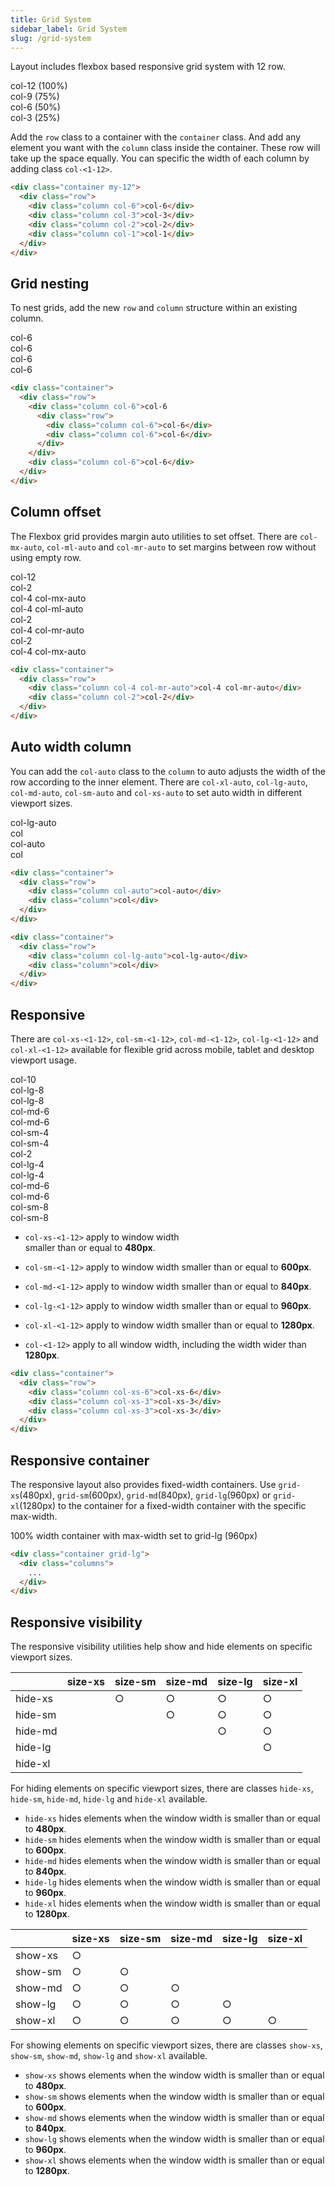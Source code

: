 ```yaml
---
title: Grid System
sidebar_label: Grid System
slug: /grid-system
---
```


Layout includes flexbox based responsive grid system with 12 row.

<div class="container my-12"  style={{padding: ".4rem"}}>
    <div class="row">
        <div class="column" >
            <div style={{padding: ".4rem"}} class="lime pa-3"></div>
        </div>
        <div class="column">
            <div style={{padding: ".4rem"}} class="cyan pa-3"></div>
        </div>
        <div class="column">
            <div style={{padding: ".4rem"}} class="lime pa-3"></div>
        </div>
        <div class="column">
            <div style={{padding: ".4rem"}} class="cyan pa-3"></div>
        </div>
        <div class="column">
            <div style={{padding: ".4rem"}} class="lime pa-3"></div>
        </div>
        <div class="column">
            <div style={{padding: ".4rem"}} class="cyan pa-3"></div>
        </div>
        <div class="column">
            <div style={{padding: ".4rem"}} class="lime pa-3"></div>
        </div>
        <div class="column">
            <div style={{padding: ".4rem"}} class="cyan pa-3"></div>
        </div>
        <div class="column">
            <div style={{padding: ".4rem"}} class="lime pa-3"></div>
        </div>
        <div class="column">
            <div style={{padding: ".4rem"}} class="cyan pa-3"></div>
        </div>
        <div class="column">
            <div style={{padding: ".4rem"}} class="lime pa-3"></div>
        </div>
        <div class="column">
            <div style={{padding: ".4rem"}} class="cyan pa-3"></div>
        </div>
    </div>
    <div class="row mt-8">
        <div class="column col-12">
            <div class="pink pa-3">col-12 (100%)</div>
        </div>
    </div>
    <div class="row mt-2">
        <div class="column col-9">
            <div class="pink pa-3">col-9 (75%)</div>
        </div>
    </div>
    <div class="row mt-2">
        <div class="column col-6">
            <div class="pink pa-3">col-6 (50%)</div>
        </div>
    </div>
    <div class="row mt-2">
        <div class="column col-3">
            <div class="pink pa-3">col-3 (25%)</div>
        </div>
    </div>
</div>

Add the <code>row</code> class to a container with the <code>container</code> class. 
And add any element you want with the <code>column</code> class inside the container. These row will take up the space equally.
You can specific the width of each column by adding class <code>col-&lt;1-12&gt;</code>.

```html
<div class="container my-12">
  <div class="row">
    <div class="column col-6">col-6</div>
    <div class="column col-3">col-3</div>
    <div class="column col-2">col-2</div>
    <div class="column col-1">col-1</div>
  </div>
</div>
```

## Grid nesting

To nest grids, add the new <code>row</code> and <code>column</code> structure within an existing column.

<div class="container my-12">
  <div class="row mx-0">
      <div class="column col-6">
          <div class="pink ma-1 pa-3">col-6</div>
          <div class="row mx-0">
              <div class="column col-6">
                  <div class="lime ma-1 pa-3">col-6</div>
              </div>
              <div class="column col-6">
                  <div class="lime ma-1 pa-3">col-6</div>
              </div>
          </div>
      </div>
      <div class="column col-6">
          <div class="pink ma-1 pa-3">col-6</div>
      </div>
  </div>
</div>

```html
<div class="container">
  <div class="row">
    <div class="column col-6">col-6
      <div class="row">
        <div class="column col-6">col-6</div>
        <div class="column col-6">col-6</div>
      </div>
    </div>
    <div class="column col-6">col-6</div>
  </div>
</div>
```

## Column offset

The Flexbox grid provides margin auto utilities to set offset. 
There are <code>col-mx-auto</code>, <code>col-ml-auto</code> and <code>col-mr-auto</code> to set margins between row without using empty row.

<div class="container">
  <div class="row mt-8">
      <div class="column col-12 ">
          <div class="yellow ma-1 pa-3 pl-2">col-12</div>
      </div>
  </div>
  <div class="row mt-1">
      <div class="column col-2">
          <div class="orange ma-1 pa-3 pl-2">col-2</div>
      </div>
      <div class="column col-4 col-mx-auto">
          <div class="pink ma-1 pa-3 pl-2">col-4 col-mx-auto</div>
      </div>
  </div>
  <div class="row mt-1">
        <div class="column col-4 col-ml-auto">
          <div class="lime ma-1 pa-3 pl-2">col-4 col-ml-auto</div>
      </div>
      <div class="column col-2">
          <div class="deep-orange ma-1 pa-3 pl-2">col-2</div>
      </div>
  </div>
  <div class="row mt-1">
      <div class="column col-4 col-rl-auto">
        <div class="pink ma-1 pa-3 pl-2">col-4 col-mr-auto</div>
    </div>
    <div class="column col-2">
        <div class="orange ma-1 pa-3 pl-2">col-2</div>
    </div>
  </div>
  <div class="row mt-1">
      <div class="column col-4 col-mx-auto">
          <div class="red ma-1 pa-3 pl-2">col-4 col-mx-auto</div>
      </div>
  </div>
</div>

```html
<div class="container">
  <div class="row">
    <div class="column col-4 col-mr-auto">col-4 col-mr-auto</div>
    <div class="column col-2">col-2</div>
  </div>
</div>
```

## Auto width column

You can add the <code>col-auto</code> class to the <code>column</code> to auto adjusts the width of the row according to the inner element.
There are <code>col-xl-auto</code>, <code>col-lg-auto</code>, <code>col-md-auto</code>, <code>col-sm-auto</code> and <code>col-xs-auto</code> to set auto width in different viewport sizes.

<div class="container my-12">
  <div class="row mt-8">
    <div class="column col-lg-auto col-6">
      <div class="cyan ma-1 pl-1 pa-3 pr-2">col-lg-auto</div>
    </div>
    <div class="column">
      <div class="cyan ma-1 pl-2 pa-3 pr-2">col</div>
    </div>
  </div>
  <div class="row mt-8">
    <div class="column col-auto">
      <div class="cyan ma-1 pa-3 pl-1 pr-2">col-auto</div>
    </div>
    <div class="column">
      <div class="cyan pa-3 ma-1 pl-2">col</div>
    </div>
  </div>
</div>

```html
<div class="container">
  <div class="row">
    <div class="column col-auto">col-auto</div>
    <div class="column">col</div>
  </div>
</div>

<div class="container">
  <div class="row">
    <div class="column col-lg-auto">col-lg-auto</div>
    <div class="column">col</div>
  </div>
</div>
```

## Responsive

There are <code>col-xs-&lt;1-12&gt;</code>, <code>col-sm-&lt;1-12&gt;</code>, <code>col-md-&lt;1-12&gt;</code>, <code>col-lg-&lt;1-12&gt;</code> and <code>col-xl-&lt;1-12&gt;</code> available for flexible grid across mobile, tablet and desktop viewport usage.

<div class="container my-12">
    <div class="docs-demo row">
        <div class="column col-10 col-lg-8 col-md-6 col-sm-12">
            <div class="pink pl-2">
                <div class="text-primary pa-3">col-10</div>
                <div class="text-dark hide-lg pa-3">col-lg-8</div>
                <div class="text-primary show-lg pa-3">col-lg-8</div>
                <div class="text-dark hide-md pa-3">col-md-6</div>
                <div class="text-primary show-md pa-3">col-md-6</div>
                <div class="text-dark hide-sm pa-3">col-sm-4</div>
                <div class="text-primary show-sm pa-3">col-sm-4</div>
            </div>
        </div>
        <div class="column col-2 col-lg-4 col-md-6 col-sm-12">
            <div class="lime pl-2">
                <div class="text-primary pa-3">col-2</div>
                <div class="text-dark hide-lg pa-3">col-lg-4</div>
                <div class="text-primary show-lg pa-3">col-lg-4</div>
                <div class="text-dark hide-md pa-3">col-md-6</div>
                <div class="text-primary show-md pa-3">col-md-6</div>
                <div class="text-dark hide-sm pa-3">col-sm-8</div>
                <div class="text-primary show-sm pa-3">col-sm-8</div>
            </div>
        </div>
    </div>
</div>

* <code>col-xs-&lt;1-12&gt;</code> apply to window width  
smaller than or equal to <strong>480px</strong>.

* <code>col-sm-&lt;1-12&gt;</code> apply to window width
  smaller than or equal to <strong>600px</strong>.

* <code>col-md-&lt;1-12&gt;</code> apply to window width
smaller than or equal to <strong>840px</strong>.

* <code>col-lg-&lt;1-12&gt;</code> apply to window width
smaller than or equal to <strong>960px</strong>.

* <code>col-xl-&lt;1-12&gt;</code> apply to window width
smaller than or equal to <strong>1280px</strong>.

* <code>col-&lt;1-12&gt;</code> apply to all window width,
including the width wider than <strong>1280px</strong>.

```html
<div class="container">
  <div class="row">
    <div class="column col-xs-6">col-xs-6</div>
    <div class="column col-xs-3">col-xs-3</div>
    <div class="column col-xs-3">col-xs-3</div>
  </div>
</div>
```

## Responsive container

The responsive layout also provides fixed-width containers.
Use <code>grid-xs</code>(480px), <code>grid-sm</code>(600px), <code>grid-md</code>(840px), <code>grid-lg</code>(960px) or <code>grid-xl</code>(1280px) to the container for a fixed-width container with the specific max-width.

100% width container with max-width set to grid-lg (960px)

```html
<div class="container grid-lg">
  <div class="columns">
    ...
  </div>
</div>
```

## Responsive visibility

The responsive visibility utilities help show and hide elements on specific viewport sizes.

|         | size-xs | size-sm | size-md | size-lg | size-xl |
| ------- | ------- | ------- | ------- | ------- | ------- |
| hide-xs |         | ○       | ○       | ○       | ○       |
| hide-sm |         |         | ○       | ○       | ○       |
| hide-md |         |         |         | ○       | ○       |
| hide-lg |         |         |         |         | ○       |
| hide-xl |         |         |         |         |         |

For hiding elements on specific viewport sizes, there are classes <code>hide-xs</code>, <code>hide-sm</code>, <code>hide-md</code>, <code>hide-lg</code> and <code>hide-xl</code> available.

* ```hide-xs``` hides elements when the window width is smaller than or equal to <strong>480px</strong>.
* ```hide-sm``` hides elements when the window width is smaller than or equal to <strong>600px</strong>.
* ```hide-md``` hides elements when the window width is smaller than or equal to <strong>840px</strong>.
* ```hide-lg``` hides elements when the window width is smaller than or equal to <strong>960px</strong>.
* ```hide-xl``` hides elements when the window width is smaller than or equal to <strong>1280px</strong>.


|         | size-xs | size-sm | size-md | size-lg | size-xl |
| ------- | ------- | ------- | ------- | ------- | ------- |
| show-xs | ○       |         |         |         |         |
| show-sm | ○       | ○       |         |         |         |
| show-md | ○       | ○       | ○       |         |         |
| show-lg | ○       | ○       | ○       | ○       |         |
| show-xl | ○       | ○       | ○       | ○       | ○       |

For showing elements on specific viewport sizes, there are classes <code>show-xs</code>, <code>show-sm</code>, <code>show-md</code>, <code>show-lg</code> and <code>show-xl</code> available.

* ```show-xs``` shows elements when the window width is smaller than or equal to <strong>480px</strong>.
* ```show-sm``` shows elements when the window width is smaller than or equal to <strong>600px</strong>.
* ```show-md``` shows elements when the window width is smaller than or equal to <strong>840px</strong>.
* ```show-lg``` shows elements when the window width is smaller than or equal to <strong>960px</strong>.
* ```show-xl``` shows elements when the window width is smaller than or equal to <strong>1280px</strong>.